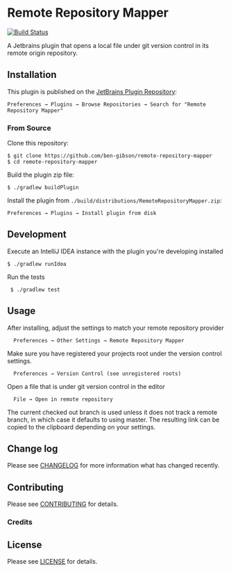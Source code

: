 # Remote Repository Mapper

[![Build Status](https://travis-ci.org/ben-gibson/remote-repository-mapper.svg?branch=master)](https://travis-ci.org/ben-gibson/remote-repository-mapper)

A Jetbrains plugin that opens a local file under git version control in its remote origin repository.

Installation
-------------------------------------------------------------------------------

This plugin is published on the
[JetBrains Plugin Repository](https://plugins.jetbrains.com/plugin/8183):

    Preferences → Plugins → Browse Repositories → Search for "Remote Repository Mapper"

### From Source

Clone this repository:

    $ git clone https://github.com/ben-gibson/remote-repository-mapper
    $ cd remote-repository-mapper

Build the plugin zip file:

    $ ./gradlew buildPlugin

Install the plugin from `./build/distributions/RemoteRepositoryMapper.zip`:

    Preferences → Plugins → Install plugin from disk


Development
-------------------------------------------------------------------------------

Execute an IntelliJ IDEA instance with the plugin you're developing installed

    $ ./gradlew runIdea
    
Run the tests
    
     $ ./gradlew test

Usage
-------------------------------------------------------------------------------

After installing, adjust the settings to match your remote repository provider

      Preferences → Other Settings → Remote Repository Mapper
      
Make sure you have registered your projects root under the version control settings.

      Preferences → Version Control (see unregistered roots)

Open a file that is under git version control in the editor

      File → Open in remote repository

The current checked out branch is used unless it does not track a remote branch, in which case it defaults to using master.
The resulting link can be copied to the clipboard depending on your settings.

Change log
-------------------------------------------------------------------------------

Please see [CHANGELOG](CHANGELOG.md) for more information what has changed recently.

Contributing
-------------------------------------------------------------------------------

Please see [CONTRIBUTING](CONTRIBUTING.md) for details.

### Credits

License
-------------------------------------------------------------------------------

Please see [LICENSE](LICENSE) for details.